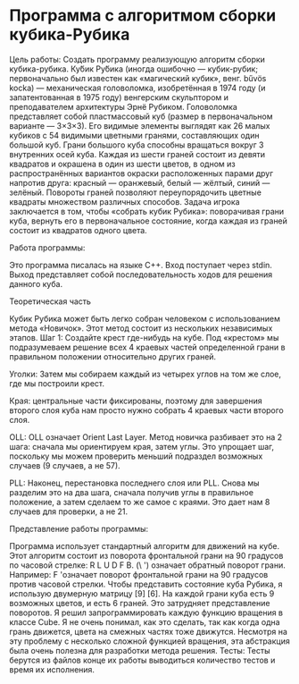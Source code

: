 # Программа с алгоритмом сборки кубика-Рубика
Цель работы:
Создать программу реализующую алгоритм сборки кубика-рубика.
Ку́бик Ру́бика (иногда ошибочно — кубик-рубик; первоначально был известен как «магический кубик», венг. bűvös kocka) — механическая головоломка, изобретённая в 1974 году (и запатентованная в 1975 году) венгерским скульптором и преподавателем архитектуры Эрнё Рубиком.
Головоломка представляет собой пластмассовый куб (размер в первоначальном варианте — 3×3×3). Его видимые элементы выглядят как 26 малых кубиков с 54 видимыми цветными гранями, составляющих один большой куб. Грани большого куба способны вращаться вокруг 3 внутренних осей куба. Каждая из шести граней состоит из девяти квадратов и окрашена в один из шести цветов, в одном из распространённых вариантов окраски расположенных парами друг напротив друга: красный — оранжевый, белый — жёлтый, синий — зелёный. Повороты граней позволяют переупорядочить цветные квадраты множеством различных способов. Задача игрока заключается в том, чтобы «собрать кубик Рубика»: поворачивая грани куба, вернуть его в первоначальное состояние, когда каждая из граней состоит из квадратов одного цвета.

Работа программы:

Это программа писалась на языке C++. Вход поступает через stdin. Выход представляет собой последовательность ходов для решения данного куба. 

Теоретическая часть

Кубик Рубика может быть легко собран человеком с использованием метода «Новичок». Этот метод состоит из нескольких независимых этапов. 
Шаг 1: Создайте крест где-нибудь на кубе. Под «крестом» мы подразумеваем решение всех 4 краевых частей определенной грани в правильном положении относительно других граней. 

Уголки: Затем мы собираем каждый из четырех углов на том же слое, где мы построили крест. 

Края: центральные части фиксированы, поэтому для завершения второго слоя куба нам просто нужно собрать 4 краевых части второго слоя. 

OLL: OLL означает Orient Last Layer. Метод новичка разбивает это на 2 шага: сначала мы ориентируем края, затем углы. Это упрощает шаг, поскольку мы можем проверить меньший подраздел возможных случаев (9 случаев, а не 57). 

PLL: Наконец, перестановка последнего слоя или PLL. Снова мы разделим это на два шага, сначала получив углы в правильное положение, а затем сделаем то же самое с краями. Это дает нам 8 случаев для проверки, а не 21. 

Представление работы программы:

Программа использует стандартный алгоритм для движений на кубе. Этот алгоритм состоит из поворота фронтальной грани на 90 градусов по часовой стрелке: R L U D F B. (\ ') означает обратный поворот грани. Например: F 'означает поворот фронтальной грани на 90 градусов против часовой стрелки. 
Чтобы представить состояние куба Рубика, я использую двумерную матрицу [9] [6]. На каждой грани куба есть 9 возможных цветов, и есть 6 граней. Это затрудняет представление поворотов. Я решил запрограммировать каждую функцию вращения в классе Cube. Я не очень понимал, как это сделать, так как когда одна грань движется, цвета на смежных частях тоже движутся. Несмотря на эту проблему с несколько сложной функцией вращения, эта абстракция была очень полезна для разработки метода решения.
Тесты:
Тесты берутся из файлов конце их работы выводиться количество тестов и время их исполнения.

